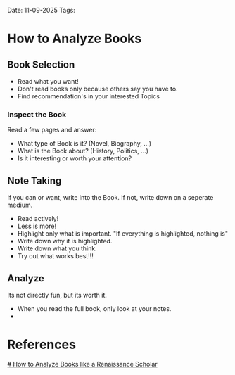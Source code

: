 Date: 11-09-2025
Tags: 

# How to Analyze Books

## Book Selection

- Read what you want!
- Don't read books only because others say you have to.
- Find recommendation's in your interested Topics

### Inspect the Book

Read a few pages and answer:

- What type of Book is it? (Novel, Biography, ...)
- What is the Book about? (History, Politics, ...)
- Is it interesting or worth your attention?

## Note Taking

If you can or want, write into the Book. If not, write down on a seperate medium.

- Read actively!
- Less is more!
- Highlight only what is important. "If everything is highlighted, nothing is"
- Write down why it is highlighted. 
- Write down what you think.
- Try out what works best!!!

## Analyze 

Its not directly fun, but its worth it.

- When you read the full book, only look at your notes.
- 

# References

[# How to Analyze Books like a Renaissance Scholar](https://www.youtube.com/watch?v=r6RdMSYSQDE)